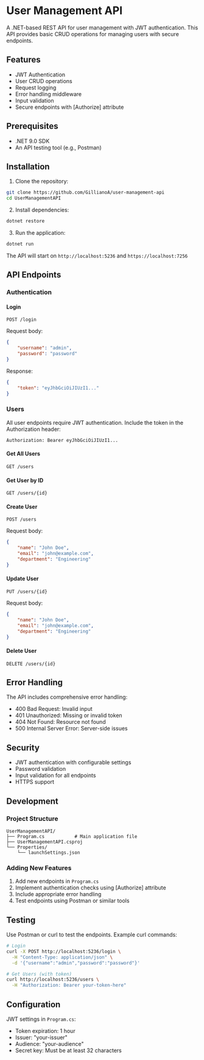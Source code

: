 # User Management API

A .NET-based REST API for user management with JWT authentication. This API provides basic CRUD operations for managing users with secure endpoints.

## Features

- JWT Authentication
- User CRUD operations
- Request logging
- Error handling middleware
- Input validation
- Secure endpoints with [Authorize] attribute

## Prerequisites

- .NET 9.0 SDK
- An API testing tool (e.g., Postman)

## Installation

1. Clone the repository:
```bash
git clone https://github.com/GillianoA/user-management-api
cd UserManagementAPI
```

2. Install dependencies:
```bash
dotnet restore
```

3. Run the application:
```bash
dotnet run
```

The API will start on `http://localhost:5236` and `https://localhost:7256`

## API Endpoints

### Authentication

#### Login
```
POST /login
```
Request body:
```json
{
    "username": "admin",
    "password": "password"
}
```
Response:
```json
{
    "token": "eyJhbGciOiJIUzI1..."
}
```

### Users

All user endpoints require JWT authentication. Include the token in the Authorization header:
```
Authorization: Bearer eyJhbGciOiJIUzI1...
```

#### Get All Users
```
GET /users
```

#### Get User by ID
```
GET /users/{id}
```

#### Create User
```
POST /users
```
Request body:
```json
{
    "name": "John Doe",
    "email": "john@example.com",
    "department": "Engineering"
}
```

#### Update User
```
PUT /users/{id}
```
Request body:
```json
{
    "name": "John Doe",
    "email": "john@example.com",
    "department": "Engineering"
}
```

#### Delete User
```
DELETE /users/{id}
```

## Error Handling

The API includes comprehensive error handling:
- 400 Bad Request: Invalid input
- 401 Unauthorized: Missing or invalid token
- 404 Not Found: Resource not found
- 500 Internal Server Error: Server-side issues

## Security

- JWT authentication with configurable settings
- Password validation
- Input validation for all endpoints
- HTTPS support

## Development

### Project Structure
```
UserManagementAPI/
├── Program.cs           # Main application file
├── UserManagementAPI.csproj
└── Properties/
    └── launchSettings.json
```

### Adding New Features

1. Add new endpoints in `Program.cs`
2. Implement authentication checks using [Authorize] attribute
3. Include appropriate error handling
4. Test endpoints using Postman or similar tools

## Testing

Use Postman or curl to test the endpoints. Example curl commands:

```bash
# Login
curl -X POST http://localhost:5236/login \
  -H "Content-Type: application/json" \
  -d '{"username":"admin","password":"password"}'

# Get Users (with token)
curl http://localhost:5236/users \
  -H "Authorization: Bearer your-token-here"
```

## Configuration

JWT settings in `Program.cs`:
- Token expiration: 1 hour
- Issuer: "your-issuer"
- Audience: "your-audience"
- Secret key: Must be at least 32 characters